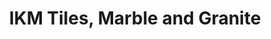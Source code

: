 ---
title: "IKM Tiles, Marble and Granite"
url: /edinburgh/ikm-tiles-marble-and-granite/
shop: Baustoffe
---